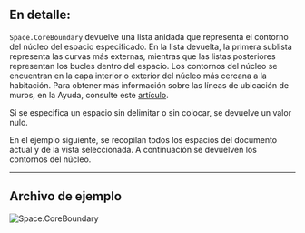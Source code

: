 ## En detalle:
`Space.CoreBoundary` devuelve una lista anidada que representa el contorno del núcleo del espacio especificado. En la lista devuelta, la primera sublista representa las curvas más externas, mientras que las listas posteriores representan los bucles dentro del espacio. Los contornos del núcleo se encuentran en la capa interior o exterior del núcleo más cercana a la habitación. Para obtener más información sobre las líneas de ubicación de muros, en la Ayuda, consulte este [artículo](https://help.autodesk.com/view/RVT/2024/ESP/?guid=GUID-0BB62832-36DD-4E06-A9D4-EE98CE0FCF89).

Si se especifica un espacio sin delimitar o sin colocar, se devuelve un valor nulo.

En el ejemplo siguiente, se recopilan todos los espacios del documento actual y de la vista seleccionada. A continuación se devuelven los contornos del núcleo.

___
## Archivo de ejemplo

![Space.CoreBoundary](./Revit.Elements.Space.CoreBoundary_img.jpg)
